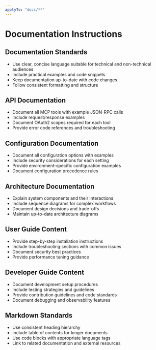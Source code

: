 ```yaml
---
applyTo: "docs/**"
---
```


# Documentation Instructions

## Documentation Standards
- Use clear, concise language suitable for technical and non-technical audiences
- Include practical examples and code snippets
- Keep documentation up-to-date with code changes
- Follow consistent formatting and structure

## API Documentation
- Document all MCP tools with example JSON-RPC calls
- Include request/response examples
- Document OAuth2 scopes required for each tool
- Provide error code references and troubleshooting

## Configuration Documentation
- Document all configuration options with examples
- Include security considerations for each setting
- Provide environment-specific configuration examples
- Document configuration precedence rules

## Architecture Documentation
- Explain system components and their interactions
- Include sequence diagrams for complex workflows
- Document design decisions and trade-offs
- Maintain up-to-date architecture diagrams

## User Guide Content
- Provide step-by-step installation instructions
- Include troubleshooting sections with common issues
- Document security best practices
- Provide performance tuning guidance

## Developer Guide Content
- Document development setup procedures
- Include testing strategies and guidelines
- Provide contribution guidelines and code standards
- Document debugging and observability features

## Markdown Standards
- Use consistent heading hierarchy
- Include table of contents for longer documents
- Use code blocks with appropriate language tags
- Link to related documentation and external resources
